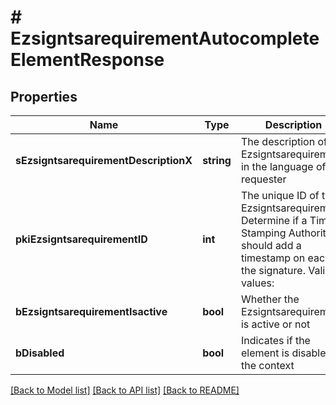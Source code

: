 # # EzsigntsarequirementAutocompleteElementResponse

## Properties

Name | Type | Description | Notes
------------ | ------------- | ------------- | -------------
**sEzsigntsarequirementDescriptionX** | **string** | The description of the Ezsigntsarequirement in the language of the requester |
**pkiEzsigntsarequirementID** | **int** | The unique ID of the Ezsigntsarequirement.  Determine if a Time Stamping Authority should add a timestamp on each of the signature. Valid values:  |Value|Description| |-|-| |1|No. TSA Timestamping will requested. This will make all signatures a lot faster since no round-trip to the TSA server will be required. Timestamping will be made using eZsign server&#39;s time.| |2|Best effort. Timestamping from a Time Stamping Authority will be requested but is not mandatory. In the very improbable case it cannot be completed, the timestamping will be made using eZsign server&#39;s time. **Additional fee applies**| |3|Mandatory. Timestamping from a Time Stamping Authority will be requested and is mandatory. In the very improbable case it cannot be completed, the signature will fail and the user will be asked to retry. **Additional fee applies**| |
**bEzsigntsarequirementIsactive** | **bool** | Whether the Ezsigntsarequirement is active or not |
**bDisabled** | **bool** | Indicates if the element is disabled in the context |

[[Back to Model list]](../../README.md#models) [[Back to API list]](../../README.md#endpoints) [[Back to README]](../../README.md)
